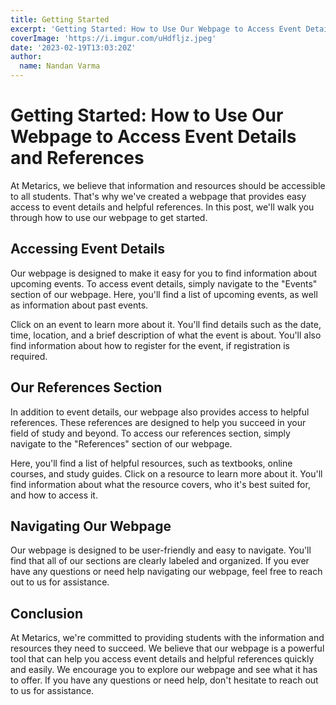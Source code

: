 ```yaml
---
title: Getting Started
excerpt: 'Getting Started: How to Use Our Webpage to Access Event Details and References'
coverImage: 'https://i.imgur.com/uHdfljz.jpeg'
date: '2023-02-19T13:03:20Z'
author:
  name: Nandan Varma
---
```

# Getting Started: How to Use Our Webpage to Access Event Details and References

At Metarics, we believe that information and resources should be accessible to all students. That's why we've created a webpage that provides easy access to event details and helpful references. In this post, we'll walk you through how to use our webpage to get started.

## Accessing Event Details

Our webpage is designed to make it easy for you to find information about upcoming events. To access event details, simply navigate to the "Events" section of our webpage. Here, you'll find a list of upcoming events, as well as information about past events.

Click on an event to learn more about it. You'll find details such as the date, time, location, and a brief description of what the event is about. You'll also find information about how to register for the event, if registration is required.

## Our References Section
In addition to event details, our webpage also provides access to helpful references. These references are designed to help you succeed in your field of study and beyond. To access our references section, simply navigate to the "References" section of our webpage.

Here, you'll find a list of helpful resources, such as textbooks, online courses, and study guides. Click on a resource to learn more about it. You'll find information about what the resource covers, who it's best suited for, and how to access it.

## Navigating Our Webpage
Our webpage is designed to be user-friendly and easy to navigate. You'll find that all of our sections are clearly labeled and organized. If you ever have any questions or need help navigating our webpage, feel free to reach out to us for assistance.

## Conclusion
At Metarics, we're committed to providing students with the information and resources they need to succeed. We believe that our webpage is a powerful tool that can help you access event details and helpful references quickly and easily. We encourage you to explore our webpage and see what it has to offer. If you have any questions or need help, don't hesitate to reach out to us for assistance.